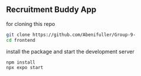 ## Recruitment Buddy App

for cloning this repo
```bash
git clone https://github.com/Abenifuller/Group-9-
cd frontend
```
install the package and start the development server
```bash
npm install
npx expo start
```
